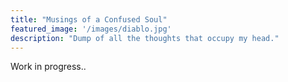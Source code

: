 ```yaml
---
title: "Musings of a Confused Soul"
featured_image: '/images/diablo.jpg'
description: "Dump of all the thoughts that occupy my head."
---
```

Work in progress..
